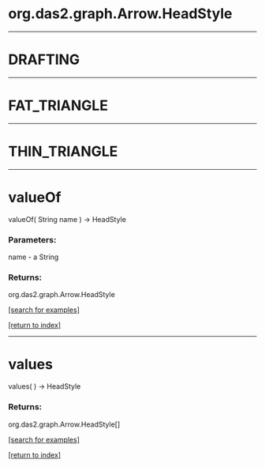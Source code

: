 # org.das2.graph.Arrow.HeadStyle



***
<a name="DRAFTING"></a>
# DRAFTING



***
<a name="FAT_TRIANGLE"></a>
# FAT_TRIANGLE



***
<a name="THIN_TRIANGLE"></a>
# THIN_TRIANGLE



***
<a name="valueOf"></a>
# valueOf
valueOf( String name ) &rarr; HeadStyle



### Parameters:
name - a String

### Returns:
org.das2.graph.Arrow.HeadStyle


<a href="https://github.com/autoplot/dev/search?q=valueOf&unscoped_q=valueOf">[search for examples]</a>

<a href="https://github.com/autoplot/documentation/blob/master/javadoc/index-all.md">[return to index]</a>

***
<a name="values"></a>
# values
values(  ) &rarr; HeadStyle



### Returns:
org.das2.graph.Arrow.HeadStyle[]


<a href="https://github.com/autoplot/dev/search?q=values&unscoped_q=values">[search for examples]</a>

<a href="https://github.com/autoplot/documentation/blob/master/javadoc/index-all.md">[return to index]</a>

